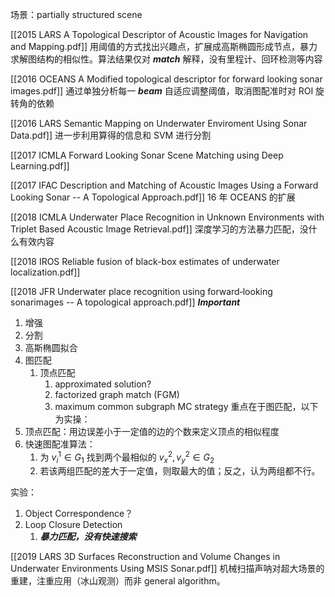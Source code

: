 场景：partially structured scene

[[2015 LARS A Topological Descriptor of Acoustic Images for Navigation and Mapping.pdf]]
用阈值的方式找出兴趣点，扩展成高斯椭圆形成节点，暴力求解图结构的相似性。算法结果仅对 ***match*** 解释，没有里程计、回环检测等内容

[[2016 OCEANS A Modified topological descriptor for forward looking sonar images.pdf]]
通过单独分析每一 ***beam*** 自适应调整阈值，取消图配准时对 ROI 旋转角的依赖

[[2016 LARS Semantic Mapping on Underwater Enviroment Using Sonar Data.pdf]]
进一步利用算得的信息和 SVM 进行分割

[[2017 ICMLA Forward Looking Sonar Scene Matching using Deep Learning.pdf]]

[[2017 IFAC Description and Matching of Acoustic Images Using a Forward Looking Sonar -- A Topological Approach.pdf]]
16 年 OCEANS 的扩展

[[2018 ICMLA Underwater Place Recognition in Unknown Environments with Triplet Based Acoustic Image Retrieval.pdf]]
深度学习的方法暴力匹配，没什么有效内容

[[2018 IROS Reliable fusion of black-box estimates of underwater localization.pdf]]

[[2018 JFR Underwater place recognition using forward‐looking sonarimages -- A topological approach.pdf]]
***Important***
1. 增强
2. 分割
3. 高斯椭圆拟合
4. 图匹配
	1. 顶点匹配
		1. approximated solution?
		2. factorized graph match (FGM)
		3. maximum common subgraph MC strategy
重点在于图匹配，以下为实操：
1. 顶点匹配：用边误差小于一定值的边的个数来定义顶点的相似程度
2. 快速图配准算法：
	1. 为 $v_i^1 \in G_1$  找到两个最相似的 $v_x^2, v_y^2 \in G_2$
	2. 若该两组匹配的差大于一定值，则取最大的值；反之，认为两组都不行。

实验：
1. Object Correspondence？
2. Loop Closure Detection
	1. ***暴力匹配，没有快速搜索***


[[2019 LARS 3D Surfaces Reconstruction and Volume Changes in Underwater Environments Using MSIS Sonar.pdf]]
机械扫描声呐对超大场景的重建，注重应用（冰山观测）而非 general algorithm。